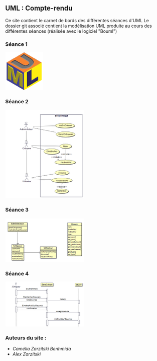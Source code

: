 ## UML : Compte-rendu

Ce site contient le carnet de bords des différentes séances d'UML
Le dossier git associé contient la modélisation UML produite au cours des différentes séances (réalisée avec le logiciel "Bouml")

### Séance 1 
[![alt text](img/umlMini.jpg)](https://chouette3000.github.io/ProjetUML/Seance1/)

### Séance 2
[![alt text](img/useCaseMini.png)](https://chouette3000.github.io/ProjetUML/Seance2/)

### Séance 3
[![alt text](img/diagDomaineMini.png)](https://chouette3000.github.io/ProjetUML/Seance3/)

### Séance 4
[![alt text](img/diagSequenceMini.png)](https://chouette3000.github.io/ProjetUML/Seance4/)
	
### Auteurs du site : 

- _Camélia Zarzitski Benhmida_ 
- _Alex Zarzitski_
